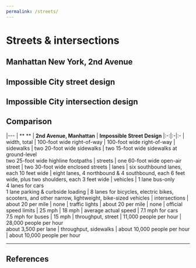 ```yaml
---
permalink: /streets/
---
```

# Streets & intersections

<object data="../svg/drawings/manhattan_ave.svg"> </object> 
## <a name="manhattan"></a>Manhattan New York, 2nd Avenue


<object data="../svg/drawings/impossible_ave.svg"> </object> 
## <a name="street"></a>Impossible City street design



<object data="../svg/drawings/impossible_isometric.svg"> </object> 
## <a name="intersection"></a>Impossible City intersection design

## <a name="comparison"></a>Comparison

  |---
  | ** ** | **2nd Avenue, Manhattan** | **Impossible Street Design** 
  |:-:|:-|:-
  | width, total | 100-foot wide right-of-way | 100-foot wide right-of-way 
  | sidewalks    | two 20-foot wide sidewalks | two 15-foot wide sidewalks at ground-level <br> two 25-foot wide highline footpaths
  | streets      | one 60-foot wide open-air street      | two 30-foot wide enclosed streets
  | lanes        | six southbound lanes, each 10 feet wide | eight lanes, 4 northbound & 4 southbound, each 6 feet wide, plus two shoulders, each 3 feet wide
  | vehicles     | 1 lane bus-only <br> 4 lanes for cars <br> 1 lane parking & curbside loading | 8 lanes for bicycles, electric bikes, scooters, and other narrow, lightweight, bike-sized vehicles
  | intersections | about 20 per mile | none 
  | traffic lights | about 20 per mile | none 
  | official speed limits | 25 mph | 18 mph 
  | average actual speed | 7.1 mph for cars <br> 7.5 mph for buses | 15 mph 
  | throughput, street | 11,000 people per hour | 28,000 people per hour <br> about 3,500 per lane
  | throughput, sidewalks | about 10,000 people per hour | about 10,000 people per hour





---

## <a name="references"></a>References



